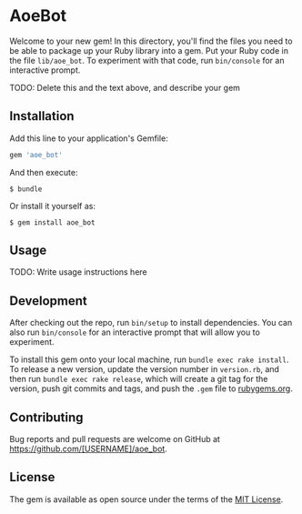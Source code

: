 # AoeBot

Welcome to your new gem! In this directory, you'll find the files you need to be able to package up your Ruby library into a gem. Put your Ruby code in the file `lib/aoe_bot`. To experiment with that code, run `bin/console` for an interactive prompt.

TODO: Delete this and the text above, and describe your gem

## Installation

Add this line to your application's Gemfile:

```ruby
gem 'aoe_bot'
```

And then execute:

    $ bundle

Or install it yourself as:

    $ gem install aoe_bot

## Usage

TODO: Write usage instructions here

## Development

After checking out the repo, run `bin/setup` to install dependencies. You can also run `bin/console` for an interactive prompt that will allow you to experiment.

To install this gem onto your local machine, run `bundle exec rake install`. To release a new version, update the version number in `version.rb`, and then run `bundle exec rake release`, which will create a git tag for the version, push git commits and tags, and push the `.gem` file to [rubygems.org](https://rubygems.org).

## Contributing

Bug reports and pull requests are welcome on GitHub at https://github.com/[USERNAME]/aoe_bot.


## License

The gem is available as open source under the terms of the [MIT License](http://opensource.org/licenses/MIT).


